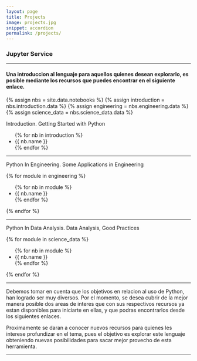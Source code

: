 ```yaml
---
layout: page
title: Projects
image: projects.jpg
snippet: accordion
permalink: /projects/
---
```


### Jupyter Service

***

<h4>Una introduccion al lenguaje para aquellos quienes desean explorarlo, 
    es posible mediante los recursos que puedes encontrar en el siguiente enlace.
</h4>
{% assign nbs = site.data.notebooks %}
{% assign introduction = nbs.introduction.data %}
{% assign engineering = nbs.engineering.data %}
{% assign science_data = nbs.science_data.data %}
<p>Introduction. Getting Started with Python</p>
<div id="Introduction" class="accordion accordion-flush initial-gradient">
    <ul>
    {% for nb in introduction %}    
    <li class="mainbutton ontouch" onclick="window.location='{{nb.url}}';">{{ nb.name }}</li>
    {% endfor %}
    </ul>    
</div>

***

<p>Python In Engineering. Some Applications in Engineering</p>
{% for module in engineering %}  
<div id="Module-1-{{ forloop.index }}" class="accordion accordion-flush initial-gradient">  
<ul>
    {% for nb in module %}
    <li class="mainbutton ontouch" onclick="window.location='{{nb.url}}';">{{ nb.name }}</li>
    {% endfor %}
</ul>    
</div>

{% endfor %}

***

<p>Python In Data Analysis. Data Analysis, Good Practices</p>
{% for module in science_data %}  
<div id="Module-2-{{ forloop.index }}" class="accordion accordion-flush initial-gradient">  
<ul>
{% for nb in module %}
<li class="mainbutton ontouch" onclick="window.location='{{nb.url}}';">{{ nb.name }}</li>
{% endfor %}
</ul>    
</div>
{% endfor %}

***

<p>
    Debemos tomar en cuenta que los objetivos en relacion al uso de Python,
    han logrado ser muy diversos. Por el momento, se desea cubrir de la mejor manera posible
    dos areas de interes que con sus respectivos recursos ya estan disponibles para iniciarte 
    en ellas, y que podras encontrarlos desde los siguientes enlaces.
</p>    
<p>
    Proximamente se daran a conocer nuevos recursos para quienes les interese 
    profundizar en el tema, pues el objetivo es explorar este lenguaje obteniendo nuevas 
    posibilidades para sacar mejor provecho de esta herramienta.
</p>

***
